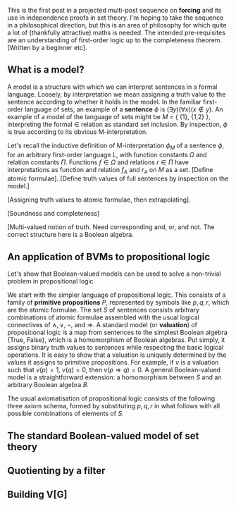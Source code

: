 <script type="text/x-mathjax-config"> MathJax.Hub.Config({ tex2jax: { inlineMath: [['$','$'], ['\\(','\\)']], processEscapes: true } }); </script> <script src="https://cdnjs.cloudflare.com/ajax/libs/mathjax/2.7.0/MathJax.js?config=TeX-AMS-MML_HTMLorMML" type="text/javascript"></script>

This is the first post in a projected multi-post sequence on **forcing** and its use in independence proofs in set theory. I'm hoping to take the sequence in a philosophical direction, but this is an area of philosophy for which quite a lot of (thankfully attractive) maths is needed. The intended pre-requisites are an understanding of first-order logic up to the completeness theorem. [Written by a beginner etc].

## What is a model?

A model is a structure with which we can interpret sentences in a formal language. Loosely, by interpretation we mean assigning a truth value to the sentence according to whether it holds in the model. In the familiar first-order language of sets, an example of a **sentence** $\phi$ is $(\exists y)(\forall x)(x \not \in y)$. An example of a model of the language of sets might be $M$ = \{ \{1\}, \{1,2\} \}, interpreting the formal $\in$ relation as standard set inclusion. By inspection, $\phi$ is true according to its obvious M-interpretation. 

Let's recall the inductive definition of M-interpretation $\phi_M$ of a sentence $\phi$, for an arbitrary first-order language $L$, with function constants $\Omega$ and relation constants $\Pi$. Functions $f \in \Omega$ and relations $r \in \Pi$ have interpretations as function and relation $f_A$ and $r_A$ on $M$ as a set. [Define atomic formulae]. [Define truth values of full sentences by inspection on the model.]

[Assigning truth values to atomic formulae, then extrapolating].

[Soundness and completeness]

[Multi-valued notion of truth. Need corresponding and, or, and not. The correct structure here is a Boolean algebra.

## An application of BVMs to propositional logic

Let's show that Boolean-valued models can be used to solve a non-trivial problem in propositional logic.

We start with the simpler language of propositional logic. This consists of a family of **primitive propositions** $P$, represented by symbols like $p,q,r$, which are the atomic formulae. The set $S$ of sentences consists arbitrary combinations of atomic formulae assembled with the usual logical connectives of $\land, \lor, \lnot$, and $\Rightarrow$. A standard model (or **valuation**) of propositional logic is a map from sentences to the simplest Boolean algebra \{True, False\}, which is a homomorphism of Boolean algebras. Put simply, it assigns binary truth values to sentences while respecting the basic logical operations. It is easy to show that a valuation is uniquely determined by the values it assigns to primitive propositions. For example, if $v$ is a valuation such that $v(p) = 1$, $v(q) = 0$, then $v(p \Rightarrow q) = 0$. A general Boolean-valued model is a straightforward extension: a homomorphism between $S$ and an arbitrary Boolean algebra $B$.

The usual axiomatisation of propositional logic consists of the following three axiom schema, formed by substituting $p,q,r$ in what follows with all possible combinations of elements of $S$. 

## The standard Boolean-valued model of set theory

## Quotienting by a filter

## Building V[G]